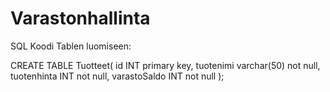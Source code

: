# Varastonhallinta

SQL Koodi Tablen luomiseen:
 
CREATE TABLE Tuotteet(
	id INT primary key,
	tuotenimi varchar(50) not null,
	tuotenhinta INT not null,
	varastoSaldo INT not null
);